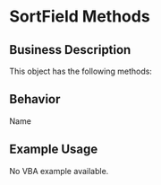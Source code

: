 # SortField Methods

## Business Description
This object has the following methods:

## Behavior
Name

## Example Usage
No VBA example available.